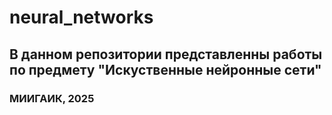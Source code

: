 # neural_networks
## В данном репозитории представленны работы по предмету "Искуственные нейронные сети"
### МИИГАИК, 2025
